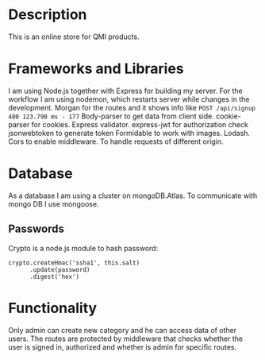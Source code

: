 # Description

This is an online store for QMI products.

# Frameworks and Libraries

I am using Node.js together with Express for building my server.
For the workflow I am using nodemon, which restarts server while changes in the development.
Morgan for the routes and it shows info like `POST /api/signup 400 123.790 ms - 177`
Body-parser to get data from client side. cookie-parser for cookies.
Express validator.
express-jwt for authorization check
jsonwebtoken to generate token
Formidable to work with images.
Lodash.
Cors to enable middleware. To handle requests of different origin.

# Database

As a database I am using a cluster on mongoDB.Atlas. To communicate with mongo DB I use mongoose.

## Passwords

Crypto is a node.js module to hash password:

```
crypto.createHmac('ssha1', this.salt)
      .update(password)
      .digest('hex')
```

# Functionality

Only admin can create new category and he can access data of other users.
The routes are protected by middleware that checks whether the user is signed in, authorized and whether is admin for specific routes.
